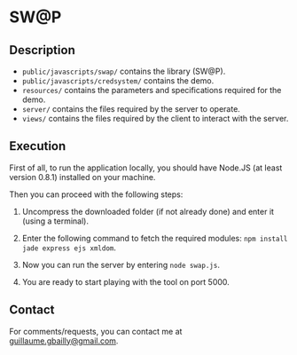 SW@P
====

Description
-----------

* ```public/javascripts/swap/``` contains the library (SW@P).
* ```public/javascripts/credsystem/``` contains the demo.
* ```resources/``` contains the parameters and specifications required for the demo.
* ```server/``` contains the files required by the server to operate.
* ```views/``` contains the files required by the client to interact with the server.


Execution
---------

First of all, to run the application locally, you should have Node.JS (at least version 0.8.1) installed on your machine.

Then you can proceed with the following steps:

1. Uncompress the downloaded folder (if not already done) and enter it (using a terminal).

2. Enter the following command to fetch the required modules: ```npm install jade express ejs xmldom```.

3. Now you can run the server by entering ```node swap.js```.

4. You are ready to start playing with the tool on port 5000.


Contact
-------

For comments/requests, you can contact me at guillaume.gbailly@gmail.com.